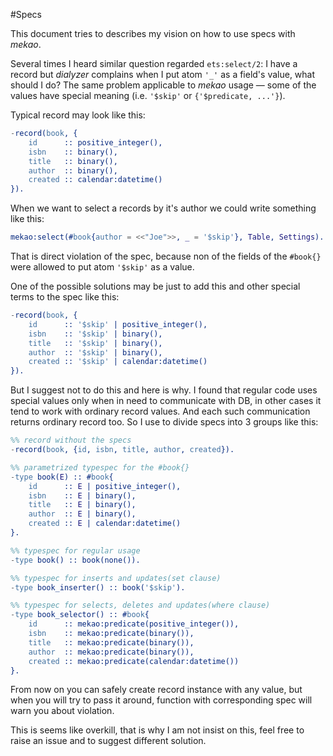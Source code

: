 #Specs

This document tries to describes my vision on how to use specs with *mekao*.

Several times I heard similar question regarded `ets:select/2`: I have a record
but *dialyzer* complains when I put atom `'_'` as a field's value, what should I
do?  The same problem applicable to *mekao* usage — some of the values have
special meaning (i.e. `'$skip'` or `{'$predicate, ...'}`).

Typical record may look like this:

```erlang
-record(book, {
    id      :: positive_integer(),
    isbn    :: binary(),
    title   :: binary(),
    author  :: binary(),
    created :: calendar:datetime()
}).
```
When we want to select a records by it's author we could write something like
this:

```erlang
mekao:select(#book{author = <<"Joe">>, _ = '$skip'}, Table, Settings).
```
That is direct violation of the spec, because non of the fields of the `#book{}`
were allowed to put atom `'$skip'` as a value.

One of the possible solutions may be just to add this and other special terms
to the spec like this:

```erlang
-record(book, {
    id      :: '$skip' | positive_integer(),
    isbn    :: '$skip' | binary(),
    title   :: '$skip' | binary(),
    author  :: '$skip' | binary(),
    created :: '$skip' | calendar:datetime()
}).
```
But I suggest not to do this and here is why. I found that regular code uses
special values only when in need to communicate with DB, in other cases it tend
to work with ordinary record values. And each such communication returns
ordinary record too. So I use to divide specs into 3 groups like this:

```erlang
%% record without the specs
-record(book, {id, isbn, title, author, created}).

%% parametrized typespec for the #book{}
-type book(E) :: #book{
    id      :: E | positive_integer(),
    isbn    :: E | binary(),
    title   :: E | binary(),
    author  :: E | binary(),
    created :: E | calendar:datetime()
}.

%% typespec for regular usage
-type book() :: book(none()).

%% typespec for inserts and updates(set clause)
-type book_inserter() :: book('$skip').

%% typespec for selects, deletes and updates(where clause)
-type book_selector() :: #book{
    id      :: mekao:predicate(positive_integer()),
    isbn    :: mekao:predicate(binary()),
    title   :: mekao:predicate(binary()),
    author  :: mekao:predicate(binary()),
    created :: mekao:predicate(calendar:datetime())
}.
```

From now on you can safely create record instance with any value, but when you
will try to pass it around, function with corresponding spec will warn you about
violation.

This is seems like overkill, that is why I am not insist on this, feel free to
raise an issue and to suggest different solution.
